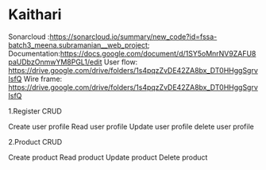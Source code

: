 # Kaithari 

Sonarcloud :https://sonarcloud.io/summary/new_code?id=fssa-batch3_meena.subramanian__web_project;
Documentation:https://docs.google.com/document/d/1SY5oMnrNV9ZAFU8paUDbzOnmwYM8PGL1/edit
User flow: https://drive.google.com/drive/folders/1s4pqzZvDE42ZA8bx_DT0HHggSgrvIsfQ
Wire frame: https://drive.google.com/drive/folders/1s4pqzZvDE42ZA8bx_DT0HHggSgrvIsfQ

1.Register CRUD
  
  Create user profile
  Read user profile
  Update user profile
  delete user profile


2.Product CRUD

   Create product
   Read  product
   Update product
   Delete product
